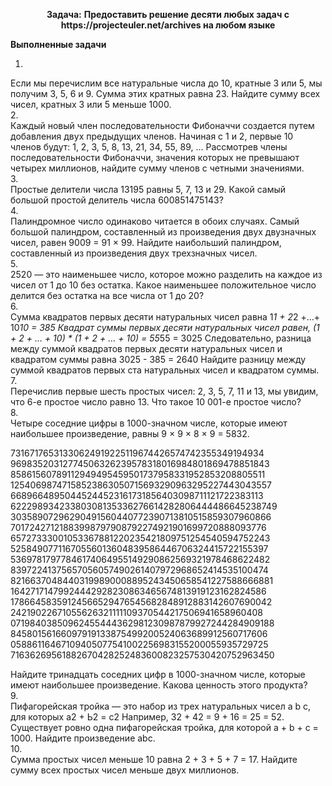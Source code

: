 




<p align="center">
  <b>Задача:</b>
  <b>Предоставить решение десяти любых задач с https://projecteuler.net/archives на любом языке</b>
</p>

<b>Выполненные задачи</b>
1. <br>
Если мы перечислим все натуральные числа до 10, кратные 3 или 5, мы получим 3, 5, 6 и 9. Сумма этих кратных равна 23.
Найдите сумму всех чисел, кратных 3 или 5 меньше 1000.
<br>
2.<br>
Каждый новый член последовательности Фибоначчи создается путем добавления двух предыдущих членов. Начиная с 1 и 2, первые 10 членов будут:
1, 2, 3, 5, 8, 13, 21, 34, 55, 89, ...
Рассмотрев члены последовательности Фибоначчи, значения которых не превышают четырех миллионов, найдите сумму членов с четными значениями.
<br>
3.<br>
Простые делители числа 13195 равны 5, 7, 13 и 29.
Какой самый большой простой делитель числа 600851475143?
<br>
4.<br>
Палиндромное число одинаково читается в обоих случаях. Самый большой палиндром, составленный из произведения двух двузначных чисел, равен 9009 = 91 × 99.
Найдите наибольший палиндром, составленный из произведения двух трехзначных чисел.
<br>
5.<br>
2520 — это наименьшее число, которое можно разделить на каждое из чисел от 1 до 10 без остатка.
Какое наименьшее положительное число делится без остатка на все числа от 1 до 20?
<br>
6.<br>
Сумма квадратов первых десяти натуральных чисел равна 1*1 + 2*2 +...+ 10*10 = 385
Квадрат суммы первых десяти натуральных чисел равен, (1 + 2 + ... + 10) * (1 + 2 + ... + 10) = 55*55 = 3025
Следовательно, разница между суммой квадратов первых десяти натуральных чисел и квадратом суммы равна
3025 - 385 = 2640
Найдите разницу между суммой квадратов первых ста натуральных чисел и квадратом суммы.
<br>
7.<br>
Перечислив первые шесть простых чисел: 2, 3, 5, 7, 11 и 13, мы увидим, что 6-е простое число равно 13.
Что такое 10 001-е простое число?
<br>
8.<br>
Четыре соседние цифры в 1000-значном числе, которые имеют наибольшее произведение, равны 9 × 9 × 8 × 9 = 5832.

73167176531330624919225119674426574742355349194934
96983520312774506326239578318016984801869478851843
85861560789112949495459501737958331952853208805511
12540698747158523863050715693290963295227443043557
66896648950445244523161731856403098711121722383113
62229893423380308135336276614282806444486645238749
30358907296290491560440772390713810515859307960866
70172427121883998797908792274921901699720888093776
65727333001053367881220235421809751254540594752243
52584907711670556013604839586446706324415722155397
53697817977846174064955149290862569321978468622482
83972241375657056057490261407972968652414535100474
82166370484403199890008895243450658541227588666881
16427171479924442928230863465674813919123162824586
17866458359124566529476545682848912883142607690042
24219022671055626321111109370544217506941658960408
07198403850962455444362981230987879927244284909188
84580156166097919133875499200524063689912560717606
05886116467109405077541002256983155200055935729725
71636269561882670428252483600823257530420752963450

Найдите тринадцать соседних цифр в 1000-значном числе, которые имеют наибольшее произведение. Какова ценность этого продукта?
<br>
9.<br>
Пифагорейская тройка — это набор из трех натуральных чисел a b c, для которых
а2 + Ь2 = с2
Например, 32 + 42 = 9 + 16 = 25 = 52.
Существует ровно одна пифагорейская тройка, для которой a + b + c = 1000.
Найдите произведение abc.
<br>
10.<br>
Сумма простых чисел меньше 10 равна 2 + 3 + 5 + 7 = 17.
Найдите сумму всех простых чисел меньше двух миллионов.
